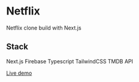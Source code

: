 # Netflix

Netflix clone build with Next.js

## Stack

Next.js Firebase Typescript TailwindCSS TMDB API

[Live demo](https://netflix-plum-eight.vercel.app)
